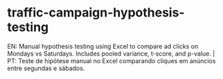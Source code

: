 # traffic-campaign-hypothesis-testing
EN: Manual hypothesis testing using Excel to compare ad clicks on Mondays vs Saturdays. Includes pooled variance, t-score, and p-value. | PT: Teste de hipótese manual no Excel comparando cliques em anúncios entre segundas e sábados.
